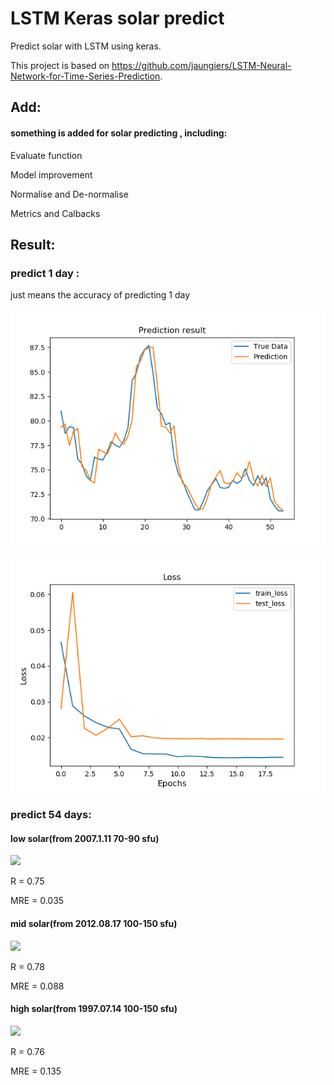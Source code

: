 # LSTM Keras solar predict

Predict solar with LSTM using keras. 

This project is based on https://github.com/jaungiers/LSTM-Neural-Network-for-Time-Series-Prediction. 

## **Add:**

#### something is added for solar predicting , including:

Evaluate function

Model improvement

Normalise and De-normalise

Metrics and Calbacks



## Result:

### predict 1 day :

just means the accuracy of predicting 1 day

![](https://github.com/istaying233/LSTM-keras-solar-predict/blob/master/eve/F10.7/fig_predict.png)

![](https://github.com/istaying233/LSTM-keras-solar-predict/blob/master/eve/F10.7/fig_loss.png)

### predict 54 days:

#### low solar(from 2007.1.11 70-90 sfu)

![](E:\Git\image\low.png)

R = 0.75

MRE = 0.035

#### mid solar(from 2012.08.17 100-150 sfu)

![](E:\Git\image\mid.png)

R = 0.78

MRE = 0.088

#### high solar(from 1997.07.14 100-150 sfu)

![](E:\Git\image\high.png)

R = 0.76

MRE = 0.135







